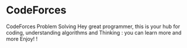 # CodeForces
CodeForces Problem Solving
Hey great programmer, this is your hub for coding, understanding algorithms and Thinking : you can learn more and more Enjoy! !
